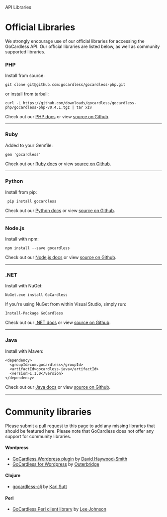 <h0>API Libraries</h0>

# Official Libraries

We strongly encourage use of our official libraries for accessing the GoCardless API. Our official libraries are listed below, as well as community supported libraries.

### PHP

Install from source:

	git clone git@github.com:gocardless/gocardless-php.git

or install from tarball:

	curl -L https://github.com/downloads/gocardless/gocardless-php/gocardless-php-v0.4.1.tgz | tar xzv

Check out our [PHP docs](/php) or view [source on Github](https://github.com/gocardless/gocardless-php).

---

### Ruby

Added to your Gemfile:

	gem 'gocardless'

Check out our [Ruby docs](/ruby) or view [source on Github](https://github.com/gocardless/gocardless-ruby).

---

### Python

Install from pip:

	 pip install gocardless

Check out our [Python docs](/python) or view [source on Github](https://github.com/gocardless/gocardless-python).

---

### Node.js

Install with npm:

    npm install --save gocardless

Check out our [Node.js docs](/node) or view [source on Github](https://github.com/gocardless/gocardless-node).

---

### .NET

Install with NuGet:

	NuGet.exe install GoCardless

If you're using NuGet from within Visual Studio, simply run:

	Install-Package GoCardless

Check out our [.NET docs](/dotnet) or view [source on Github](https://github.com/gocardless/gocardless-dotnet).

---

### Java

Install with Maven:

	<dependency>
	  <groupId>com.gocardless</groupId>
	  <artifactId>gocardless-java</artifactId>
	  <version>1.1.0</version>
	</dependency>

Check out our [Java docs](/java) or view [source on Github](https://github.com/gocardless/gocardless-java).

---

# Community libraries

Please submit a pull request to this page to add any missing libraries that should be featured here. Please note that GoCardless does not offer any support for community libraries.

#### Wordpress
* [GoCardless Wordpress plugin](https://github.com/DHS/wp-gocardless) by [David Haywood-Smith](https://twitter.com/DHS)
* [GoCardless for Wordpress](http://codecanyon.net/item/gocardless-for-wordpress-plugin/3207246?ref=outerbridge) by [Outerbridge](http://outerbridge.co.uk/2013/03/gocardless-wordpress-plugin/)

#### Clojure
* [gocardless-clj](https://github.com/karls/gocardless-clj) by [Karl Sutt](https://twitter.com/karlsutt)

#### Perl
* [GoCardless Perl client library](https://metacpan.org/release/Business-GoCardless) by [Lee Johnson](https://github.com/leejo/business-gocardless)
